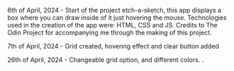 6th of April, 2024 - Start of the project etch-a-sketch, this app displays a box where you can draw inside of it just hovering the mouse. 
Technologies used in the creation of the app were: HTML, CSS and JS.
Credits to The Odin Project for accompanying me through the making of this project.

7th of April, 2024 - Grid created, hovering effect and clear button added

26th of April, 2024 - Changeable grid option, and different colors.
.    
